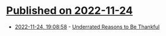 # [Published on 2022-11-24](index.md)

* [2022-11-24, 19:08:58](https://news.ycombinator.com/item?id=33735105) - [Underrated Reasons to Be Thankful](https://dynomight.substack.com/p/thanks-2)
